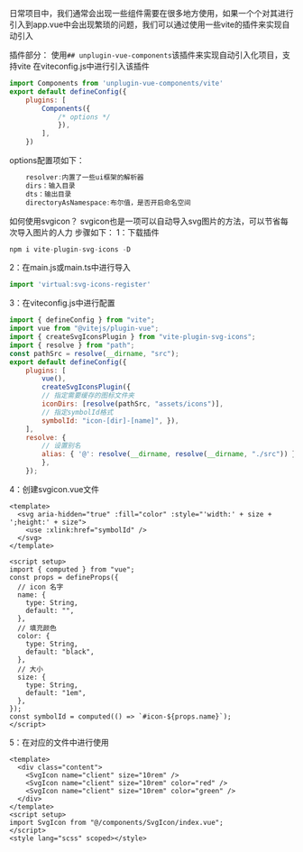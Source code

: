 日常项目中，我们通常会出现一些组件需要在很多地方使用，如果一个个对其进行引入到app.vue中会出现繁琐的问题，我们可以通过使用一些vite的插件来实现自动引入

插件部分：
使用`## unplugin-vue-components`该插件来实现自动引入化项目，支持vite
在viteconfig.js中进行引入该插件
```js
import Components from 'unplugin-vue-components/vite' 
export default defineConfig({ 
	plugins: [ 
		Components({ 
			/* options */ 
			}), 
		], 
	})

```
options配置项如下：
```js
	resolver:内置了一些ui框架的解析器
	dirs：输入目录
	dts：输出目录
	directoryAsNamespace:布尔值，是否开启命名空间
```

如何使用svgicon？
svgicon也是一项可以自动导入svg图片的方法，可以节省每次导入图片的人力
步骤如下：
1：下载插件

```js
npm i vite-plugin-svg-icons -D
```
2：在main.js或main.ts中进行导入
```js
import 'virtual:svg-icons-register'
```
3：在viteconfig.js中进行配置
```js
import { defineConfig } from "vite"; 
import vue from "@vitejs/plugin-vue";
import { createSvgIconsPlugin } from "vite-plugin-svg-icons"; 
import { resolve } from "path"; 
const pathSrc = resolve(__dirname, "src"); 
export default defineConfig({ 
	plugins: [ 
		vue(), 
		createSvgIconsPlugin({ 
		// 指定需要缓存的图标文件夹 
		iconDirs: [resolve(pathSrc, "assets/icons")], 
		// 指定symbolId格式 
		symbolId: "icon-[dir]-[name]", }),
	], 
	resolve: { 
		// 设置别名 
		alias: { '@': resolve(__dirname, resolve(__dirname, "./src")) } 
		}, 
	});

```
4：创建svgicon.vue文件
```vue
<template>
  <svg aria-hidden="true" :fill="color" :style="'width:' + size + ';height:' + size">
    <use :xlink:href="symbolId" />
  </svg>
</template>

<script setup>
import { computed } from "vue";
const props = defineProps({
  // icon 名字
  name: {
    type: String,
    default: "",
  },
  // 填充颜色
  color: {
    type: String,
    default: "black",
  },
  // 大小
  size: {
    type: String,
    default: "1em",
  },
});
const symbolId = computed(() => `#icon-${props.name}`);
</script>
```
5：在对应的文件中进行使用
```vue
<template>
  <div class="content">
    <SvgIcon name="client" size="10rem" />
    <SvgIcon name="client" size="10rem" color="red" />
    <SvgIcon name="client" size="10rem" color="green" />
  </div>
</template>
<script setup>
import SvgIcon from "@/components/SvgIcon/index.vue";
</script>
<style lang="scss" scoped></style>
```
